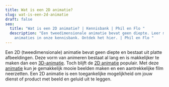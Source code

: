 ```yaml
---
title: Wat is een 2D animatie?
slug: wat-is-een-2d-animatie
draft: false
seo:
  title: "Wat is een 2D animatie? | Kennisbank | Phil en Flo "
  description: "Een tweedimensionale animatie bevat geen diepte. Leer meer over
    animaties in onze kennisbank. Ontdek het hier. | Phil en Flo "
---
```

Een 2D (tweedimensionale) animatie bevat geen diepte en bestaat uit platte afbeeldingen. Deze vorm van animeren bestaat al lang en is makkelijker te maken dan een [3D-animatie](https://www.philenflo.nl/3d-animatie-laten-maken/). Toch blijft de [2D animatie](https://www.philenflo.nl/2d-animatie/) populair. Met deze [animatie](https://www.philenflo.nl/oplossingen/animatie-laten-maken/) kun je gemakkelijk mooie beelden maken en een aantrekkelijke film neerzetten. Een 2D animatie is een toegankelijke mogelijkheid om jouw dienst of product met beeld en geluid uit te leggen.